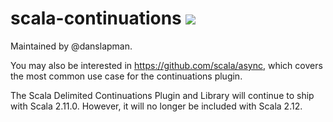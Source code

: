 scala-continuations  [<img src="https://api.travis-ci.org/scala/scala-continuations.png"/>](https://travis-ci.org/scala/scala-continuations)
=========

Maintained by @danslapman. 

You may also be interested in https://github.com/scala/async, which covers the most common use case for the continuations plugin.

The Scala Delimited Continuations Plugin and Library will continue to ship with Scala 2.11.0.
However, it will no longer be included with Scala 2.12.
